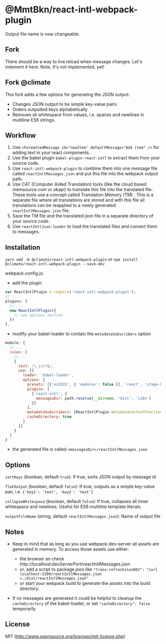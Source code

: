 # @MmtBkn/react-intl-webpack-plugin

Output file name is now changeable. 
## Fork

There should be a way to live reload when message changes. Let's imlement it here. 
Note, It's not implemented, yet!

## Fork @climate

This fork adds a few options for generating the JSON output:

* Changes JSON output to be simple key-value pairs
* Orders outputted keys alphabetically
* Removes all whitespace from values, i.e. spaces and newlines in multiline ES6 strings.

## Workflow

1. Use `<FormattedMessage id="newItem" defaultMessage="Add item" />` for adding text in your react components.
2. Use the babel plugin `babel-plugin-react-intl` to extract them from your source code.
3. Use `react-intl-webpack-plugin` to combine them into one message file called `reactIntlMessages.json` and put this file into the webpack output path.
4. Use CAT (Computer Aided Translation) tools (like the cloud based memsource.com or okapi) to translate this file into the translated file. These tools use a concept called Translation Memory (TM) . This is a separate file where all translations are stored and with this file all translations can be reapplied to a newly generated `reactIntlMessages.json` file.
5. Save the TM file and the translated json file in a separate directory of your source code.
6. Use `reactIntlJson-loader` to load the translated files and convert them to messages.

## Installation

`yarn add -D @climate/react-intl-webpack-plugin`
or
`npm install @climate/react-intl-webpack-plugin --save-dev`

webpack.config.js:
- add the plugin
```javascript
var ReactIntlPlugin = require('react-intl-webpack-plugin');
// ...
plugins: [
  // ...
  new ReactIntlPlugin({
    // see options section
  })
],
```
- modify your babel-loader to contain the `metadataSubscribers` option
```javascript
module: {
  // ...
  rules: [
    // ...
    {
      test: /\.jsx?$/,
      use: [{
        loader: 'babel-loader',
        options: {
          presets: [['es2015', { 'modules': false }], 'react', 'stage-0'],
          plugins: [
            ['react-intl', {
              messagesDir: path.resolve(__dirname, 'dist', 'i18n')
            }]
          ],
          metadataSubscribers: [ReactIntlPlugin.metadataContextFunctionName],
          cacheDirectory: true
        }
      }]
    }
  ]
}
```

- the generated file is called `<messagesDir>/reactIntlMessages.json`

## Options

`sortKeys` (boolean, default `true`): If true, sorts JSON output by message id

`flatOutput` (boolean, default `false`): If true, outputs as a simple key-value pair, i.e. `{'key1': 'text', 'key2': 'text'}`

`collapseWhitespace` (boolean, default `false`): If true, collapses all inner whitespace and newlines. Useful for ES6 multiline template literals.

`outputFileName` (string, default  `reactIntlMessages.json`): Name of output file

## Notes

- Keep in mind that as long as you use webpack-dev-server all assets are generated in memory. To access those assets use either:
    - the browser an check http://localhost:devServerPort/reactIntlMessages.json
    - or, add a script to package.json like `"trans:refreshJsonDEV": "curl localhost:3100/reactIntlMessages.json >./dist/reactIntlMessages.json"`
    - or start your webpack build to generate the assets into the build directory.

- If no messages are generated it could be helpful to cleanup the `cacheDirectory` of the babel-loader, or set `"cacheDirectory": false` temporarily

## License

MIT (http://www.opensource.org/licenses/mit-license.php)